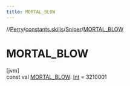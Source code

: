 ```yaml
---
title: MORTAL_BLOW
---
```

//[Perry](../../../index.html)/[constants.skills](../index.html)/[Sniper](index.html)/[MORTAL_BLOW](-m-o-r-t-a-l_-b-l-o-w.html)



# MORTAL_BLOW



[jvm]\
const val [MORTAL_BLOW](-m-o-r-t-a-l_-b-l-o-w.html): [Int](https://kotlinlang.org/api/latest/jvm/stdlib/kotlin/-int/index.html) = 3210001




